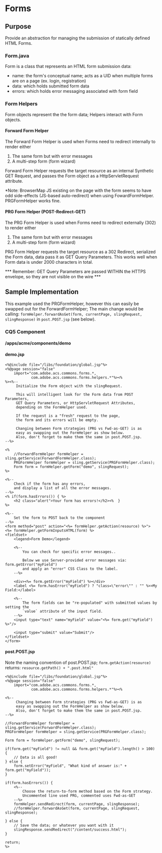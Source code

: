 # Forms

## Purpose

Provide an abstraction for managing the submission of statically defined HTML Forms.

### Form.java

Form is a class that represents an HTML form submission data:

* name: the form's conceptual name; acts as a UID when multiple forms are on a page (ex. login, registration)
* data: which holds submitted form data
* errors: which holds error messaging associated with form field

### Form Helpers

Form objects represent the the form data; Helpers interact with Form objects.

#### Forward Form Helper

The Forward Form Helper is used when Forms need to redirect internally to render either

1. The same form but with error messages
2. A multi-step form (form wizard)

Forward Form Helper requests the target resource as an internal Synthetic GET Request, and passes the Form object as a HttpServletRequest attribute.

*Note: BrowserMap JS existing on the page with the form seems to have odd side-effects (JS-based auto-redirect) when using FowardFormHelper. PRGFormHelper works fine.

#### PRG Form Helper (POST-Redirect-GET)

The PRG Form Helper is used when Forms need to redirect externally (302) to render either

1. The same form but with error messages
2. A multi-step form (form wizard)

PRG Form Helper requests the target resource as a 302 Redirect, serialized the Form data, data pass it as GET Query Parameters. This works well when Form data is under 2000 characters in total.

*** Remember: GET Query Parameters are passed WITHIN the HTTPS envelope, so they are not visible on the wire ***



## Sample Implementation

This example used the PRGFormHelper, however this can easily be swapped out for the ForwardFormHelper; The main change would be calling: `formHelper.forwardAsGet(form, currentPage, slingRequest, slingResponse)` in `post.POST.jsp` (see below).

### CQ5 Component

#### /apps/acme/components/demo

#### demo.jsp

    <%@include file="/libs/foundation/global.jsp"%>
    <%@page session="false"
        import="com.adobe.acs.commons.forms.*,
                com.adobe.acs.commons.forms.helpers.*"%><%
    %><%--
    	 Initialize the Form object with the slingRequest.

    	 This will intelligent look for the Form data from POST Parameters,
    	 GET Query Parameters, or HttpServletRequest Attributes,
    	 depending on the FormHelper used.

    	 If the request is a "fresh" request to the page,
    	 the form and its errors will be empty.

         Changing between Form strategies (PRG vs Fwd-as-GET) is as
         easy as swapping out the FormHelper as show below.
         Also, don't forget to make them the same in post.POST.jsp.
    --%>

    <%
        //ForwardFormHelper formHelper = sling.getService(ForwardFormHelper.class);
        PRGFormHelper formHelper = sling.getService(PRGFormHelper.class);
    	Form form = formHelper.getForm("demo", slingRequest);
    %>

    <%--
    	Check if the form has any errors,
    	and display a list of all the error messages.
    --%>
    <% if(form.hasErrors()) { %>
    	<h2 class="alert">Your form has errors!</h2><%	}
    %>

    <%--
    	Set the form to POST back to the component
    --%>
    <form method="post" action="<%= formHelper.getAction(resource) %>">
    <%= formHelper.getFormInputsHTML(form) %>
    <fieldset>
    	<legend>Form Demo</legend>

    	<%--
    	    You can check for specific error messages..

            Below we use Server-provided error messages via: form.getError("myField")
        	and apply an "error" CSS Class to the label.
    	--%>

        <div><%= form.getError("myField") %></div>
    	<label <%= form.hasError("myField") ? "class=\"error\"" : "" %>>My Field:</label>

    	<%--
    		The form fields can be "re-populated" with submitted values by setting the
            `value` attribute of the input field.
    	--%>
    	<input type="text" name="myField" value="<%= form.get("myField") %>"/>

    	<input type="submit" value="Submit"/>
    </fieldset>
    </form>


#### post.POST.jsp

Note the naming convention of post.POST.jsp; `form.getAction(resource)` returns: `resource.getPath() + ".post.html"`

    <%@include file="/libs/foundation/global.jsp"%>
    <%@page session="false"
        import="com.adobe.acs.commons.forms.*,
    	    	com.adobe.acs.commons.forms.helpers.*"%><%

    <%--
         Changing between Form strategies (PRG vs Fwd-as-GET) is as
         easy as swapping out the FormHelper as show below.
         Also, don't forget to make them the same in post.POST.jsp.
    --%>

    //ForwardFormHelper formHelper = sling.getService(ForwardFormHelper.class);
	PRGFormHelper formHelper = sling.getService(PRGFormHelper.class);

    Form form = formHelper.getForm("demo", slingRequest);

	if(form.get("myField") != null && form.get("myField").length() > 100) {
    	// Data is all good!
    } else {
        form.setError("myField", "What kind of answer is:" + form.get("myField"));
    }

    if(form.hasErrors()) {
        <%--
            Choose the return-to-form method based on the Form strategy.
            Uncommented line used PRG, commented uses Fwd-as-GET
        --%>
        formHelper.sendRedirect(form, currentPage, slingResponse);
        //formHelper.forwardAsGet(form, currentPage, slingRequest, slingResponse);

    } else {
		// Save the data; or whatever you want with it
        slingResponse.sendRedirect("/content/success.html");
    }

    return;
    %>
